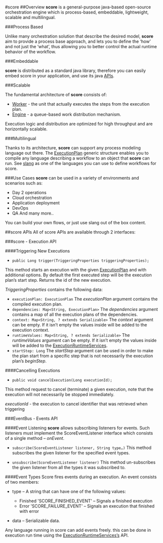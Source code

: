 #score
##Overview
**score** is a general-purpose java-based open-source orchestration engine which is process-based, 
embeddable, lightweight, scalable and multilingual.

###Process Based

Unlike many orchestration solution that describe the desired model, 
**score** aim to provide a process base approach, and lets you  to define the ‘how’ and not just the ‘what’, 
thus allowing you to better control the actual runtime behavior of the workflow.

###Embeddable

**score** is distributed as a standard java library, therefore you can easily embed score in your application, 
and use its java [APIs](#docs/#score-apis).

###Scalable

The fundamental architecture of **score** consists of:

+ [Worker](#docs/#worker) - the unit that actually executes the steps from the execution plan. 
+ [Engine](#docs/#engine) - a queue-based work distribution mechanism. 

Execution logic and distribution are optimized for high throughput and are horizontally scalable.

###Multilingual

Thanks to its architecture, **score** can support any process modeling language out there.
The [ExecutionPlan](#docs/#execution-plan) generic structure enables you to compile any language describing a workflow to an object that **score** can run.
See [slang](#docs/#slang) as one of the languages you can use to define workflows for score. 

###Use Cases
**score**  can be used in a variety of environments and scenarios such as: 
-	Day 2 operations
-	Cloud orchestration
-	Application deployment
-	DevOps
-	QA
    And many more..

You can build your own flows, or just use slang out of the box content. 

##score APIs
All of score APIs are available through 2 interfaces:

###score - Execution API

####Triggering New Executions
+ `public Long trigger(TriggeringProperties triggeringProperties);`

This method starts an execution with the given [ExecutionPlan](#docs/#execution-plan) and with additional options. 
By default the first executed step will be the execution plan’s start step.
Returns the id of the new execution.

*TriggeringProperties* contains the following data:
+ `executionPlan: ExecutionPlan`
    The *executionPlan* argument contains the compiled execution plan.
+ `dependencies: Map<String, ExecutionPlan>`
    The *dependencies* argument contains a map of all the execution plans of the dependencies.
+ `context: Map<String, ? extends Serializable>`
    The *context* argument can be empty. If it isn’t empty the values inside will be added to the execution context.
+ `runtimeValues: Map<String, ? extends Serializable>`
    The *runtimeValues* argument can be empty. If it isn’t empty the values inside will be added to the [ExecutionRuntimeServices](#docs/#executionruntimeservices).
+ `startStep: Long`
    The *startStep* argument can be used in order to make the plan start from a specific step that is not necessarily the execution plan’s *beginStep*.

####Cancelling Executions
+ `public void cancelExecution(Long executionId);`

This method request to cancel (terminate) a given execution, note that the execution will not necessarily be stopped immediately.

*executionId* - the execution to cancel identifier that was retrieved when triggering

###EventBus - Events API

####Event Listening
**score** allows subscribing listeners for events. 
Such listeners must implement the ScoreEventListener interface which consists of a single method – *onEvent*.
+ `subscribe(ScoreEventListener listener, String type…)`
    This method subscribes the given listener for the specified event types.

+ `unsubscribe(ScoreEventListener listener)`
    This method un-subscribes the given listener from all the types it was subscribed to.

####Event Types
Score fires events during an execution. An event consists of two members:
+  type – A string that can have one of the following values:
    -  Finished 'SCORE_FINISHED_EVENT' – Signals a finished execution
    -  Error 'SCORE_FAILURE_EVENT' – Signals an execution that finished with error
    
+  data – Serializable data.

Any language running in score can add events freely. 
this can be done in execution run time using the [ExecutionRuntimeServices’s](#docs/#executionruntimeservices) API.

